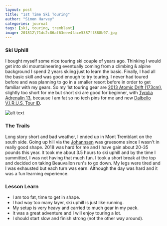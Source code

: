```yaml
---
layout: post
title: "1st Time Ski Touring"
author: "Simon Harvey"
categories: journal
tags: [ski, touring, tremblant]
image: 201812\71dc2c86af63eee4face5387ff888b97.jpg
---
```


### Ski Uphill

I bought myself some nice touring ski couple of years ago.  Thinking I would get into ski mountaineering eventually coming from a climbing & alpine background I spend 2 years skiing just to learn the basic.  Finally, I had all the basic skill and was good enough to try touring.  I never had toured before and was planning to go in a smaller resort before in order to get familiar with my gears.  So my 1st touring gear are [2013 Atomic Drift (173cm)](https://www.evo.com/outlet/skis/atomic-drifter-2013), slightly too short for me but short ski are good for beginner, with [Tyrolia Adrenalin 13](https://www.evo.com/outlet/alpine-touring-ski-bindings/tyrolia-adrenalin-13-long), because I am fat so no tech pins for me and new [Dalbello V.I.R.U.S. Tour ID](https://www.evo.com/outlet/ski-boots/dalbello-virus-tour-id-alpine-touring).

![alt text](201901\0d390b3c94b2f11aa994d0bb0262771f.jpg "Touring Gear")

### The Trails

Long story short and bad weather, I ended up in Mont Tremblant on the south side.  Going up hill via the [Johannsen](https://vicomap-cdn.resorts-interactive.com/map/1801) was gruesome since I wasn't in really good shape.  2018 was hard for me and I have gain about 20-35 pounds this year.  It took me about 3.5 hours to ski uphill and by the time I summitted, I was not having that much fun.  I took a short break at the top and decided on taking Beauvallon run's to go down.  My legs were tired and I was exhausted but each turn was earn.  Although the day was hard and it was a fun learning experience.

### Lesson Learn

* I am too fat, time to get in shape.
* I had way too many layer, ski uphill is just like running.
* My setup is very heavy and carried to much gear in my pack.
* It was a great adventure and I will enjoy touring a lot.
* I should start slow and finish strong (not the other way around).
